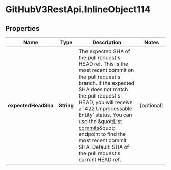 # GitHubV3RestApi.InlineObject114

## Properties

Name | Type | Description | Notes
------------ | ------------- | ------------- | -------------
**expectedHeadSha** | **String** | The expected SHA of the pull request&#39;s HEAD ref. This is the most recent commit on the pull request&#39;s branch. If the expected SHA does not match the pull request&#39;s HEAD, you will receive a &#x60;422 Unprocessable Entity&#x60; status. You can use the \&quot;[List commits](https://developer.github.com/v3/repos/commits/#list-commits)\&quot; endpoint to find the most recent commit SHA. Default: SHA of the pull request&#39;s current HEAD ref. | [optional] 


